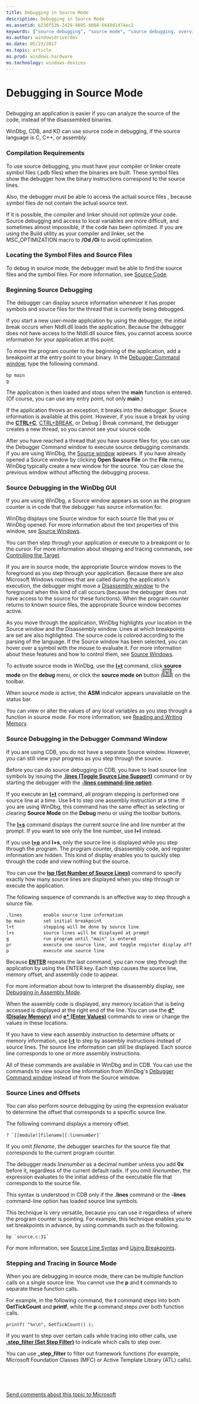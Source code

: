 ```yaml
---
title: Debugging in Source Mode
description: Debugging in Source Mode
ms.assetid: b236f53b-2429-4085-b008-6648d1474ec2
keywords: ["source debugging", "source mode", "source debugging, overview", "Build utility (build.exe), avoiding optimization"]
ms.author: windowsdriverdev
ms.date: 05/23/2017
ms.topic: article
ms.prod: windows-hardware
ms.technology: windows-devices
---
```


# Debugging in Source Mode


## <span id="ddk_debugging_in_source_mode_dbg"></span><span id="DDK_DEBUGGING_IN_SOURCE_MODE_DBG"></span>


Debugging an application is easier if you can analyze the source of the code, instead of the disassembled binaries.

WinDbg, CDB, and KD can use source code in debugging, if the source language is C, C++, or assembly.

### <span id="compilation_requirements"></span><span id="COMPILATION_REQUIREMENTS"></span>Compilation Requirements

To use source debugging, you must have your compiler or linker create symbol files (.pdb files) when the binaries are built. These symbol files show the debugger how the binary instructions correspond to the source lines.

Also, the debugger must be able to access the actual source files , because symbol files do not contain the actual source text.

If it is possible, the compiler and linker should not optimize your code. Source debugging and access to local variables are more difficult, and sometimes almost impossible, if the code has been optimized. If you are using the Build utility as your compiler and linker, set the MSC\_OPTIMIZATION macro to **/Od /Oi** to avoid optimization.

### <span id="locating_the_symbol_files_and_source_files"></span><span id="LOCATING_THE_SYMBOL_FILES_AND_SOURCE_FILES"></span>Locating the Symbol Files and Source Files

To debug in source mode, the debugger must be able to find the source files and the symbol files. For more information, see [Source Code](source-code.md).

### <span id="beginning_source_debugging"></span><span id="BEGINNING_SOURCE_DEBUGGING"></span>Beginning Source Debugging

The debugger can display source information whenever it has proper symbols and source files for the thread that is currently being debugged.

If you start a new user-mode application by using the debugger, the initial break occurs when Ntdll.dll loads the application. Because the debugger does not have access to the Ntdll.dll source files, you cannot access source information for your application at this point.

To move the program counter to the beginning of the application, add a breakpoint at the entry point to your binary. In the [Debugger Command window](debugger-command-window.md), type the following command.

```
bp main
g
```

The application is then loaded and stops when the **main** function is entered. (Of course, you can use any entry point, not only **main**.)

If the application throws an exception, it breaks into the debugger. Source information is available at this point. However, if you issue a break by using the [**CTRL+C**](ctrl-c--break-.md), [CTRL+BREAK](debug---break.md), or Debug | Break command, the debugger creates a new thread, so you cannot see your source code.

After you have reached a thread that you have source files for, you can use the Debugger Command window to execute source debugging commands. If you are using WinDbg, the [Source window](source-window.md) appears. If you have already opened a Source window by clicking **Open Source File** on the **File** menu, WinDbg typically create a new window for the source. You can close the previous window without affecting the debugging process.

### <span id="source_debugging_in_the_windbg_gui"></span><span id="SOURCE_DEBUGGING_IN_THE_WINDBG_GUI"></span>Source Debugging in the WinDbg GUI

If you are using WinDbg, a Source window appears as soon as the program counter is in code that the debugger has source information for.

WinDbg displays one Source window for each source file that you or WinDbg opened. For more information about the text properties of this window, see [Source Windows](source-window.md).

You can then step through your application or execute to a breakpoint or to the cursor. For more information about stepping and tracing commands, see [Controlling the Target](controlling-the-target.md).

If you are in source mode, the appropriate Source window moves to the foreground as you step through your application. Because there are also Microsoft Windows routines that are called during the application's execution, the debugger might move a [Disassembly window](disassembly-window.md) to the foreground when this kind of call occurs (because the debugger does not have access to the source for these functions). When the program counter returns to known source files, the appropriate Source window becomes active.

As you move through the application, WinDbg highlights your location in the Source window and the Disassembly window. Lines at which breakpoints are set are also highlighted. The source code is colored according to the parsing of the language. If the Source window has been selected, you can hover over a symbol with the mouse to evaluate it. For more information about these features and how to control them, see [Source Windows](source-window.md).

To activate source mode in WinDbg, use the [**l+t**](l---l---set-source-options-.md) command, click **source mode** on the **debug** menu, or click the **source mode on** button (![screen shot of the source mode on button](images/tbsrc.png)) on the toolbar.

When source mode is active, the **ASM** indicator appears unavailable on the status bar.

You can view or alter the values of any local variables as you step through a function in source mode. For more information, see [Reading and Writing Memory](reading-and-writing-memory.md).

### <span id="source_debugging_in_the_debugger_command_window"></span><span id="SOURCE_DEBUGGING_IN_THE_DEBUGGER_COMMAND_WINDOW"></span>Source Debugging in the Debugger Command Window

If you are using CDB, you do not have a separate Source window. However, you can still view your progress as you step through the source.

Before you can do source debugging in CDB, you have to load source line symbols by issuing the [**.lines (Toggle Source Line Support)**](-lines--toggle-source-line-support-.md) command or by starting the debugger with the [**-lines command-line option**](cdb-command-line-options.md).

If you execute an [**l+t**](l---l---set-source-options-.md) command, all program stepping is performed one source line at a time. Use **l-t** to step one assembly instruction at a time. If you are using WinDbg, this command has the same effect as selecting or clearing **Source Mode** on the **Debug** menu or using the toolbar buttons.

The [**l+s**](l---l---set-source-options-.md) command displays the current source line and line number at the prompt. If you want to see only the line number, use **l+l** instead.

If you use [**l+o**](l---l---set-source-options-.md) and **l+s**, only the source line is displayed while you step through the program. The program counter, disassembly code, and register information are hidden. This kind of display enables you to quickly step through the code and view nothing but the source.

You can use the [**lsp (Set Number of Source Lines)**](lsp--set-number-of-source-lines-.md) command to specify exactly how many source lines are displayed when you step through or execute the application.

The following sequence of commands is an effective way to step through a source file.

```
.lines        enable source line information
bp main       set initial breakpoint
l+t           stepping will be done by source line
l+s           source lines will be displayed at prompt
g             run program until "main" is entered
pr            execute one source line, and toggle register display off
p             execute one source line 
```

Because [**ENTER**](enter--repeat-last-command-.md) repeats the last command, you can now step through the application by using the ENTER key. Each step causes the source line, memory offset, and assembly code to appear.

For more information about how to interpret the disassembly display, see [Debugging in Assembly Mode](debugging-in-assembly-mode.md).

When the assembly code is displayed, any memory location that is being accessed is displayed at the right end of the line. You can use the [**d\* (Display Memory)**](d--da--db--dc--dd--dd--df--dp--dq--du--dw--dw--dyb--dyd--display-memor.md) and [**e\* (Enter Values)**](e--ea--eb--ed--ed--ef--ep--eq--eu--ew--eza--ezu--enter-values-.md) commands to view or change the values in these locations.

If you have to view each assembly instruction to determine offsets or memory information, use [**l-t**](l---l---set-source-options-.md) to step by assembly instructions instead of source lines. The source line information can still be displayed. Each source line corresponds to one or more assembly instructions.

All of these commands are available in WinDbg and in CDB. You can use the commands to view source line information from WinDbg's [Debugger Command window](debugger-command-window.md) instead of from the Source window.

### <span id="source_lines_and_offsets"></span><span id="SOURCE_LINES_AND_OFFSETS"></span>Source Lines and Offsets

You can also perform source debugging by using the expression evaluator to determine the offset that corresponds to a specific source line.

The following command displays a memory offset.

```
? `[[module!]filename][:linenumber]` 
```

If you omit *filename*, the debugger searches for the source file that corresponds to the current program counter.

The debugger reads *linenumber* as a decimal number unless you add **0x** before it, regardless of the current default radix. If you omit *linenumber*, the expression evaluates to the initial address of the executable file that corresponds to the source file.

This syntax is understood in CDB only if the **.lines** command or the **-lines** command-line option has loaded source line symbols.

This technique is very versatile, because you can use it regardless of where the program counter is pointing. For example, this technique enables you to set breakpoints in advance, by using commands such as the following.

```
bp `source.c:31` 
```

For more information, see [Source Line Syntax](source-line-syntax.md) and [Using Breakpoints](using-breakpoints.md).

### <span id="stepping_and_tracing_in_source_mode"></span><span id="STEPPING_AND_TRACING_IN_SOURCE_MODE"></span>Stepping and Tracing in Source Mode

When you are debugging in source mode, there can be multiple function calls on a single source line. You cannot use the **p** and **t** commands to separate these function calls.

For example, in the following command, the **t** command steps into both **GetTickCount** and **printf**, while the **p** command steps over both function calls.

```
printf( "%x\n", GetTickCount() );
```

If you want to step over certain calls while tracing into other calls, use [**.step\_filter (Set Step Filter)**](-step-filter--set-step-filter-.md) to indicate which calls to step over.

You can use **\_step\_filter** to filter out framework functions (for example, Microsoft Foundation Classes (MFC) or Active Template Library (ATL) calls).

 

 

[Send comments about this topic to Microsoft](mailto:wsddocfb@microsoft.com?subject=Documentation%20feedback%20[debugger\debugger]:%20Debugging%20in%20Source%20Mode%20%20RELEASE:%20%285/15/2017%29&body=%0A%0APRIVACY%20STATEMENT%0A%0AWe%20use%20your%20feedback%20to%20improve%20the%20documentation.%20We%20don't%20use%20your%20email%20address%20for%20any%20other%20purpose,%20and%20we'll%20remove%20your%20email%20address%20from%20our%20system%20after%20the%20issue%20that%20you're%20reporting%20is%20fixed.%20While%20we're%20working%20to%20fix%20this%20issue,%20we%20might%20send%20you%20an%20email%20message%20to%20ask%20for%20more%20info.%20Later,%20we%20might%20also%20send%20you%20an%20email%20message%20to%20let%20you%20know%20that%20we've%20addressed%20your%20feedback.%0A%0AFor%20more%20info%20about%20Microsoft's%20privacy%20policy,%20see%20http://privacy.microsoft.com/default.aspx. "Send comments about this topic to Microsoft")




